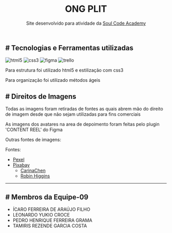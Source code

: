 <header>
<h1>ONG PLIT</h1>
<p>Site desenvolvido para atividade da <a href="https://soulcodeacademy.org/" target='_blank'>Soul Code Academy</a></p>
</header>

<h2># Tecnologias e Ferramentas utilizadas</h2>
<div>
    <img src='https://img.shields.io/badge/HTML5-E34F26?style=for-the-badge&logo=html5&logoColor=white' alt='html5'>
    <img src='https://img.shields.io/badge/CSS3-1572B6?style=for-the-badge&logo=css3&logoColor=white' alt='css3'>
    <img src='https://img.shields.io/badge/Figma-F24E1E?style=for-the-badge&logo=figma&logoColor=white' alt='figma'>
    <img src='https://img.shields.io/badge/Trello-0052CC?style=for-the-badge&logo=trello&logoColor=white' alt='trello'>
</div>
<p>Para estrutura foi utilizado html5 e estilização com css3</p>
<p>Para organização foi utilizado métodos ágeis</p>

<h2># Direitos de Imagens</h2>
<p>Todas as imagens foram retiradas de fontes as quais abrem mão do direito de imagem desde que não sejam utilizadas para fins comerciais</p>
<p>As imagens dos avatares na area de depoimento foram feitas pelo plugin 'CONTENT REEL' do Figma</p>
Outras fontes de imagens:
<p>Fontes:</p>
<ul>
    <li><a href='https://www.pexels.com/pt-br/'>Pexel</a></li>
    <li><a href='https://pixabay.com/'>Pixabay</a>
<ul>
<li><a href='https://pixabay.com/pt/users/carinachen-4974913/' target='_blank'>CarinaChen</a></li>
<li><a href='https://pixabay.com/pt/users/robinhiggins-1321953/' target='_blank'>Robin Higgins</a></li>
</ul>
</ul>
<hr>

<h2># Membros da Equipe-09</h2>
<ul>
    <li>ÍCARO FERREIRA DE ARAÚJO FILHO</li>
    <li>LEONARDO YUKIO CROCE</li>
    <li>PEDRO HENRIQUE FERREIRA GRAMA</li>
    <li>TAMIRIS REZENDE GARCIA COSTA</li>
</ul>